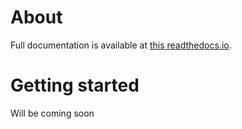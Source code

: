 # About
Full documentation is available at [this readthedocs.io](https://clustering-lhco.readthedocs.io/en/latest/).

# Getting started
Will be coming soon